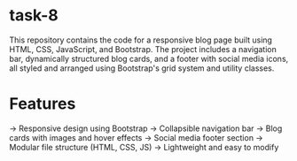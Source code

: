 # task-8
This repository contains the code for a responsive blog page built using HTML, CSS, JavaScript, and Bootstrap. The project includes a navigation bar, dynamically structured blog cards, and a footer with social media icons, all styled and arranged using Bootstrap's grid system and utility classes.
# Features
-> Responsive design using Bootstrap 
-> Collapsible navigation bar 
-> Blog cards with images and hover effects 
-> Social media footer section 
-> Modular file structure (HTML, CSS, JS)
-> Lightweight and easy to modify
